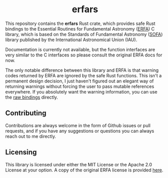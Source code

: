 <div align="center">

# erfars

</div>

This repository contains the **erfars** Rust crate, which provides safe Rust bindings to the Essential Routines for Fundamental Astronomy ([ERFA](https://github.com/liberfa/erfa)) C library, which is based on the Standards of Fundamental Astronomy ([SOFA](https://www.iausofa.org/index.html)) library published by the International Astronomical Union (IAU).

Documentation is currently not available, but the function interfaces are very similar to the C interfaces so please consult the original ERFA docs for now.

The only notable difference between this library and ERFA is that warning codes returned by ERFA are ignored by the safe Rust functions. This isn't a permanent design decision, I just haven't figured out an elegant way of returning warnings without forcing the user to pass mutable references everywhere. If you absolutely want the warning information, you can use the [raw bindings](./src/raw.rs) directly.

## Contributing

Contributions are always welcome in the form of Github issues or pull requests, and if you have any suggestions or questions you can always reach out to me directly.

## Licensing

This library is licensed under either the MIT License or the Apache 2.0 License at your option. A copy of the original ERFA license is provided [here](./LICENSE-ERFA.txt).
